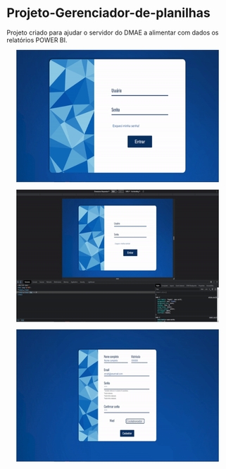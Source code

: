 # Projeto-Gerenciador-de-planilhas
Projeto criado para ajudar o servidor do DMAE a alimentar com dados os relatórios POWER BI.

<p align="center">
  <img width="460" height="300" src="show login.gif">
</p>

<p align="center">
  <img width="460" height="300" src="show res login.gif">
</p>

<p align="center">
  <img width="460" height="300" src="show registro.gif">
</p>
